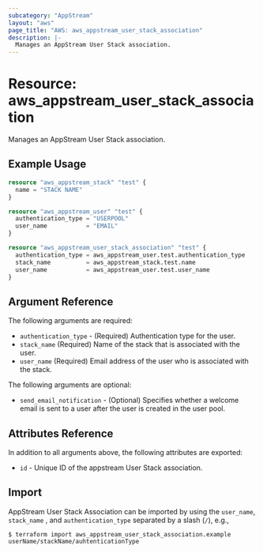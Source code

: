 ```yaml
---
subcategory: "AppStream"
layout: "aws"
page_title: "AWS: aws_appstream_user_stack_association"
description: |-
  Manages an AppStream User Stack association.
---
```


# Resource: aws_appstream_user_stack_association

Manages an AppStream User Stack association.

## Example Usage

```terraform
resource "aws_appstream_stack" "test" {
  name = "STACK NAME"
}

resource "aws_appstream_user" "test" {
  authentication_type = "USERPOOL"
  user_name           = "EMAIL"
}

resource "aws_appstream_user_stack_association" "test" {
  authentication_type = aws_appstream_user.test.authentication_type
  stack_name          = aws_appstream_stack.test.name
  user_name           = aws_appstream_user.test.user_name
}
```

## Argument Reference

The following arguments are required:

* `authentication_type` - (Required) Authentication type for the user.
* `stack_name` (Required) Name of the stack that is associated with the user.
* `user_name` (Required) Email address of the user who is associated with the stack.

The following arguments are optional:

* `send_email_notification` - (Optional) Specifies whether a welcome email is sent to a user after the user is created in the user pool.


## Attributes Reference

In addition to all arguments above, the following attributes are exported:

* `id` - Unique ID of the appstream User Stack association.


## Import

AppStream User Stack Association can be imported by using the `user_name`, `stack_name` , and `authentication_type` separated by a slash (`/`), e.g.,

```
$ terraform import aws_appstream_user_stack_association.example userName/stackName/auhtenticationType
```
